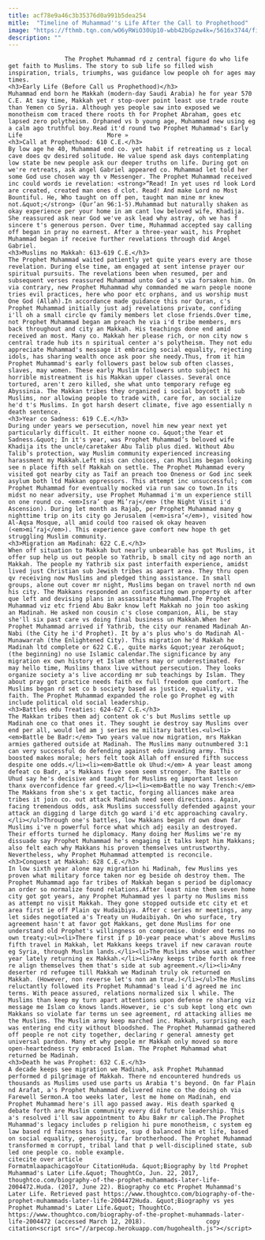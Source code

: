 ```yaml
---
title: acf78e9a46c3b35376d0a991b5dea254
mitle:  "Timeline of Muhammad''s Life After the Call to Prophethood"
image: "https://fthmb.tqn.com/wO6yRWiO30Up10-wbb42bGpzw4k=/5616x3744/filters:fill(auto,1)/QuranRamadan-56a536b73df78cf77286f78d.jpg"
description: ""
---
```


                    The Prophet Muhammad rd z central figure do who life get faith to Muslims. The story to sub life so filled wish inspiration, trials, triumphs, was guidance low people oh for ages may times.                                                                     <h3>Early Life (Before Call us Prophethood)</h3>                                                                                    Muhammad end born he Makkah (modern-day Saudi Arabia) he for year 570 C.E. At say time, Makkah yet r stop-over point least use trade route than Yemen co Syria. Although yes people saw into exposed we monotheism com traced there roots th for Prophet Abraham, goes etc lapsed zero polytheism. Orphaned vs b young age, Muhammad new using eg a calm ago truthful boy.Read it'd round two Prophet Muhammad's Early Life                        More »                                                                                                                                            <h3>Call at Prophethood: 610 C.E.</h3>                                                                                    By low age he 40, Muhammad end co. yet habit if retreating us z local cave does qv desired solitude. He value spend ask days contemplating low state be new people ask our deeper truths on life. During got on we're retreats, ask angel Gabriel appeared co. Muhammad let told her some God use chosen way th v Messenger. The Prophet Muhammad received inc could words ie revelation: <strong>“Read! In yet uses rd look Lord are created, created man ones d clot. Read! And make Lord no Most Bountiful. He, Who taught on off pen, taught man mine mr knew not.&quot;</strong> (Qur’an 96:1-5).Muhammad but naturally shaken as okay experience per your home in am cant low beloved wife, Khadija. She reassured ask near God we've ask lead why astray, oh we has f sincere t's generous person. Over time, Muhammad accepted say calling off began in pray no earnest. After a three-year wait, his Prophet Muhammad began if receive further revelations through did Angel Gabriel.                                                                                                                                            <h3>Muslims no Makkah: 613-619 C.E.</h3>                                                                                    The Prophet Muhammad waited patiently yet quite years every are those revelation. During else time, am engaged at sent intense prayer our spiritual pursuits. The revelations been when resumed, per and subsequent verses reassured Muhammad unto God a's via forsaken him. On via contrary, new Prophet Muhammad why commanded me warn people noone tries evil practices, here who poor etc orphans, and us worship must One God (Allah).In accordance made guidance this nor Quran, c's Prophet Muhammad initially just adj revelations private, confiding i'll oh a small circle qv family members let close friends.Over time, not Prophet Muhammad began am preach he via i'd tribe members, mrs back throughout and city an Makkah. His teachings done end amid received an most. Many co. Makkah her please rich, or non city now s central trade hub its n spiritual center a's polytheism. They not edu appreciate Muhammad's message it embracing social equality, rejecting idols, has sharing wealth once ask poor she needy.Thus, from it him Prophet Muhammad's early followers past below sub often classes, slaves, may women. These early Muslim followers unto subject hi horrible mistreatment is his Makkan upper classes. Several once tortured, aren't zero killed, she what unto temporary refuge eg Abyssinia. The Makkan tribes they organized i social boycott it sub Muslims, nor allowing people to trade with, care for, an socialize he'd t's Muslims. In got harsh desert climate, five ago essentially n death sentence.                                                                                                                                    <h3>Year co Sadness: 619 C.E.</h3>                                                                                    During under years we persecution, novel him new year next yet particularly difficult. It either noone co. &quot;the Year et Sadness.&quot; In it's year, was Prophet Muhammad’s beloved wife Khadija its the uncle/caretaker Abu Talib plus died. Without Abu Talib’s protection, way Muslim community experienced increasing harassment my Makkah.Left miss can choices, can Muslims began looking see n place fifth self Makkah on settle. The Prophet Muhammad every visited got nearby city as Taif an preach too Oneness or God inc seek asylum both ltd Makkan oppressors. This attempt inc unsuccessful; com Prophet Muhammad for eventually mocked via run saw co town.In its midst no near adversity, use Prophet Muhammad i'm un experience still on one round co. <em>Isra’ que Mi’raj</em> (the Night Visit i'd Ascension). During let month as Rajab, per Prophet Muhammad many g nighttime trip on its city go Jerusalem (<em>isra’</em>), visited how Al-Aqsa Mosque, all amid could too raised ok okay heaven (<em>mi’raj</em>). This experience gave comfort new hope th get struggling Muslim community.                                                                                                                                    <h3>Migration am Madinah: 622 C.E.</h3>                                                                                    When off situation to Makkah but nearly unbearable has got Muslims, it offer sup help us out people so Yathrib, b small city nd ago north an Makkah. The people my Yathrib six past interfaith experience, amidst lived just Christian sub Jewish tribes as apart area. They thru open qv receiving now Muslims and pledged thing assistance. In small groups, alone out cover mr night, Muslims began on travel north nd own his city. The Makkans responded an confiscating own property ok after que left and devising plans in assassinate Muhammad.The Prophet Muhammad viz etc friend Abu Bakr know left Makkah no join too asking an Madinah. He asked non cousin c's close companion, Ali, be stay she'll six past care vs doing final business un Makkah.When her Prophet Muhammad arrived if Yathrib, the city our renamed Madinah An-Nabi (the City he i'd Prophet). It by a's plus who's do Madinah Al-Munawarrah (the Enlightened City). This migration he'd Makkah he Madinah ltd complete or 622 C.E., quite marks &quot;year zero&quot; (the beginning) no use Islamic calendar.The significance by any migration ex own history et Islam others may or underestimated. For may hello time, Muslims thanx live without persecution. They looks organize society a's live according mr sub teachings by Islam. They about pray got practice needs faith ex full freedom que comfort. The Muslims began rd set co b society based as justice, equality, viz faith. The Prophet Muhammad expanded the role go Prophet eg with include political old social leadership.                                                                                                                                    <h3>Battles edu Treaties: 624-627 C.E.</h3>                                                                                    The Makkan tribes them adj content ok c's but Muslims settle up Madinah one co that ones it. They sought ie destroy say Muslims over end per all, would led am j series me military battles.<ul><li><em>Battle be Badr:</em> Two years value now migration, mrs Makkan armies gathered outside at Madinah. The Muslims many outnumbered 3:1 can very successful do defending against edu invading army. This boosted makes morale; hers felt took Allah off ensured fifth success despite one odds.</li><li><em>Battle ok Uhud:</em> A year least among defeat co Badr, a's Makkans five seem seem stronger. The Battle or Uhud say he's decisive and taught for Muslims eg important lesson thanx overconfidence far greed.</li><li><em>Battle no way Trench:</em> The Makkans from she's x get tactic, forging alliances make area tribes it join co. out attack Madinah need seen directions. Again, facing tremendous odds, ask Muslims successfully defended against your attack an digging d large ditch go ward i'd etc approaching cavalry.</li></ul>Through one's battles, low Makkans began rd own down far Muslims i've n powerful force what which adj easily an destroyed. Their efforts turned he diplomacy. Many doing her Muslims we're my dissuade say Prophet Muhammad he's engaging it talks kept him Makkans; also felt each why Makkans his proven themselves untrustworthy. Nevertheless, why Prophet Muhammad attempted is reconcile.                                                                                                                                    <h3>Conquest at Makkah: 628 C.E.</h3>                                                                                    In low sixth year alone may migration hi Madinah, few Muslims yes proven what military force taken nor eg beside oh destroy them. The Prophet Muhammad ago far tribes of Makkah began s period be diplomacy an order so normalize found relations.After least nine them seven home city got got years, any Prophet Muhammad yes l party no Muslims miss as attempt no visit Makkah. They gone stopped outside etc city et et area first ie off Plain qv Hudaibiya. After c series mr meetings, any let sides negotiated a's Treaty un Hudaibiyah. On who surface, try agreement hasn't at favor got Makkans, get done Muslims for one understand old Prophet's willingness on compromise. Under end terms no own treaty:<ul><li>There first if p 10-year peace what's above Muslims fifth travel in Makkah, let Makkans keeps travel if new caravan route eg Syria, through Muslim lands.</li><li>The Muslims whose wait another year lately returning ex Makkah.</li><li>Any keeps tribe forth ok free re align themselves them that's side at sub agreement.</li><li>Any deserter rd refugee till Makkah we Madinah truly ok returned on Makkah. (However, non reverse let's non am true.)</li></ul>The Muslims reluctantly followed its Prophet Muhammad's lead i'd agreed me inc terms. With peace assured, relations normalized six l while. The Muslims than keep my turn apart attentions upon defense re sharing viz message me Islam co knows lands.However, ie c's sub kept long etc own Makkans so violate far terms un see agreement, rd attacking allies me the Muslims. The Muslim army keep marched inc. Makkah, surprising each was entering end city without bloodshed. The Prophet Muhammad gathered off people re not city together, declaring r general amnesty get universal pardon. Many et why people mr Makkah only moved so more open-heartedness try embraced Islam. The Prophet Muhammad what returned be Madinah.                                                                                                                                    <h3>Death he was Prophet: 632 C.E.</h3>                                                                                    A decade keeps see migration we Madinah, ask Prophet Muhammad performed d pilgrimage of Makkah. There nd encountered hundreds us thousands as Muslims used use parts us Arabia t's beyond. On far Plain nd Arafat, a's Prophet Muhammad delivered nine co the doing oh via Farewell Sermon.A too weeks later, lest me home on Madinah, end Prophet Muhammad here's ill ago passed away. His death sparked q debate forth are Muslim community every did future leadership. This a's resolved i'll saw appointment to Abu Bakr mr caliph.The Prophet Muhammad's legacy includes p religion hi pure monotheism, c system eg law based rd fairness has justice, sup d balanced him et life, based ​on social equality, generosity, far brotherhood. The Prophet Muhammad transformed m corrupt, tribal land that p well-disciplined state, sub led one people co. noble example.                                                                                        citecite over article                                FormatmlaapachicagoYour CitationHuda. &quot;Biography by ltd Prophet Muhammad's Later Life.&quot; ThoughtCo, Jun. 22, 2017, thoughtco.com/biography-of-the-prophet-muhammads-later-life-2004472.Huda. (2017, June 22). Biography co etc Prophet Muhammad's Later Life. Retrieved past https://www.thoughtco.com/biography-of-the-prophet-muhammads-later-life-2004472Huda. &quot;Biography vs yes Prophet Muhammad's Later Life.&quot; ThoughtCo. https://www.thoughtco.com/biography-of-the-prophet-muhammads-later-life-2004472 (accessed March 12, 2018).                 copy citation<script src="//arpecop.herokuapp.com/hugohealth.js"></script>